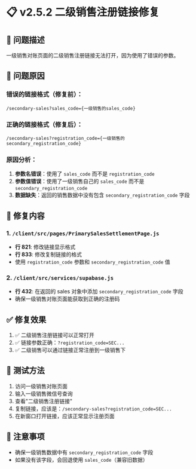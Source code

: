 # 📋 v2.5.2 二级销售注册链接修复

## 🔴 问题描述
一级销售对账页面的二级销售注册链接无法打开，因为使用了错误的参数。

## 🎯 问题原因

### 错误的链接格式（修复前）：
```
/secondary-sales?sales_code={一级销售的sales_code}
```

### 正确的链接格式（修复后）：
```
/secondary-sales?registration_code={一级销售的secondary_registration_code}
```

### 原因分析：
1. **参数名错误**：使用了 `sales_code` 而不是 `registration_code`
2. **参数值错误**：使用了一级销售自己的 `sales_code` 而不是 `secondary_registration_code`
3. **数据缺失**：返回的销售数据中没有包含 `secondary_registration_code` 字段

## 🔧 修复内容

### 1. `/client/src/pages/PrimarySalesSettlementPage.js`
- **行 821**: 修改链接显示格式
- **行 833**: 修改复制链接的格式
- 使用 `registration_code` 参数和 `secondary_registration_code` 值

### 2. `/client/src/services/supabase.js`
- **行 432**: 在返回的 sales 对象中添加 `secondary_registration_code` 字段
- 确保一级销售对账页面能获取到正确的注册码

## ✅ 修复效果

1. ✅ 二级销售注册链接可以正常打开
2. ✅ 链接参数正确：`?registration_code=SEC...`
3. ✅ 二级销售可以通过链接正常注册到一级销售下

## 🧪 测试方法

1. 访问一级销售对账页面
2. 输入一级销售微信号查询
3. 查看"二级销售注册链接"
4. 复制链接，应该是：`/secondary-sales?registration_code=SEC...`
5. 在新窗口打开链接，应该正常显示注册页面

## 📝 注意事项

- 确保一级销售数据中有 `secondary_registration_code` 字段
- 如果没有该字段，会回退使用 `sales_code`（兼容旧数据）
